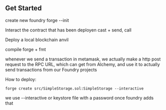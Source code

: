 ## Get Started

create new foundry
forge --init 

Interact the contract that has been deployen
cast + send, call

Deploy a local blockchain
anvil

compile
forge + fmt


whenever we send a transaction in metamask, we actually make a http post request to the RPC URL, which can get from Alchemy, and use it to actually send transactions from our Foundry projects



How to deploy:
```
forge create src/SimpleStorage.sol:SimpleStorage --interactive
```

we use --interactive or keystore file with a password once foundry adds that

